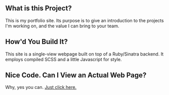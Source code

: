 ## What is this Project?

This is my portfolio site. Its purpose is to give an introduction to the projects I'm working on, and the value I can bring to your team. 

## How'd You Build It?

This site is a single-view webpage built on top of a Ruby/Sinatra backend. It employs compiled SCSS and a little Javascript for style.

## Nice Code. Can I View an Actual Web Page? 

Why, yes you can. <a href="https://micah-bales-portfolio.herokuapp.com/">Just click here.</a>
